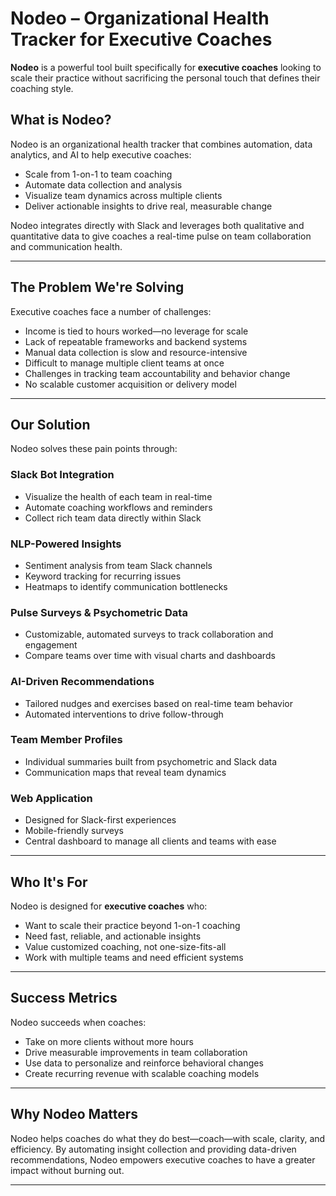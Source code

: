# Nodeo – Organizational Health Tracker for Executive Coaches

**Nodeo** is a powerful tool built specifically for **executive coaches** looking to scale their practice without sacrificing the personal touch that defines their coaching style.

## What is Nodeo?

Nodeo is an organizational health tracker that combines automation, data analytics, and AI to help executive coaches:

- Scale from 1-on-1 to team coaching
- Automate data collection and analysis
- Visualize team dynamics across multiple clients
- Deliver actionable insights to drive real, measurable change

Nodeo integrates directly with Slack and leverages both qualitative and quantitative data to give coaches a real-time pulse on team collaboration and communication health.

---

## The Problem We're Solving

Executive coaches face a number of challenges:

- Income is tied to hours worked—no leverage for scale
- Lack of repeatable frameworks and backend systems
- Manual data collection is slow and resource-intensive
- Difficult to manage multiple client teams at once
- Challenges in tracking team accountability and behavior change
- No scalable customer acquisition or delivery model

---

## Our Solution

Nodeo solves these pain points through:

### Slack Bot Integration
- Visualize the health of each team in real-time
- Automate coaching workflows and reminders
- Collect rich team data directly within Slack

### NLP-Powered Insights
- Sentiment analysis from team Slack channels
- Keyword tracking for recurring issues
- Heatmaps to identify communication bottlenecks

### Pulse Surveys & Psychometric Data
- Customizable, automated surveys to track collaboration and engagement
- Compare teams over time with visual charts and dashboards

### AI-Driven Recommendations
- Tailored nudges and exercises based on real-time team behavior
- Automated interventions to drive follow-through

### Team Member Profiles
- Individual summaries built from psychometric and Slack data
- Communication maps that reveal team dynamics

### Web Application
- Designed for Slack-first experiences
- Mobile-friendly surveys
- Central dashboard to manage all clients and teams with ease

---

## Who It's For

Nodeo is designed for **executive coaches** who:

- Want to scale their practice beyond 1-on-1 coaching
- Need fast, reliable, and actionable insights
- Value customized coaching, not one-size-fits-all
- Work with multiple teams and need efficient systems

---

## Success Metrics

Nodeo succeeds when coaches:

- Take on more clients without more hours
- Drive measurable improvements in team collaboration
- Use data to personalize and reinforce behavioral changes
- Create recurring revenue with scalable coaching models

---

## Why Nodeo Matters

Nodeo helps coaches do what they do best—coach—with scale, clarity, and efficiency. By automating insight collection and providing data-driven recommendations, Nodeo empowers executive coaches to have a greater impact without burning out.

---

